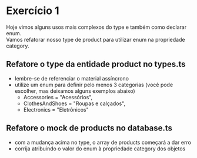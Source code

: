 # Exercício 1
Hoje vimos alguns usos mais complexos do type e também como declarar enum.<br>
Vamos refatorar nosso type de product para utilizar enum na propriedade category.

## Refatore o type da entidade product no types.ts
- lembre-se de referenciar o material assíncrono
- utilize um enum para definir pelo menos 3 categorias (você pode escolher, mas deixamos alguns exemplos abaixo)
    - Accessories = "Acessórios",
    - ClothesAndShoes = "Roupas e calçados",
    - Electronics = "Eletrônicos"

## Refatore o mock de products no database.ts
- com a mudança acima no type, o array de products começará a dar erro
- corrija atribuindo o valor do enum à propriedade category dos objetos
